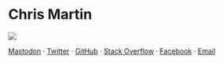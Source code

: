 # Chris Martin

<img src="${photo.jpg}" class="photo">

[Mastodon](https://mastodon.social/@chris_martin) &middot;
[Twitter](https://twitter.com/chris__martin) &middot;
[GitHub](https://github.com/chris-martin) &middot;
[Stack Overflow](http://stackoverflow.com/users/402884) &middot;
[Facebook](https://www.facebook.com/ch.martin) &middot;
[Email](ch.martin@gmail.com)
